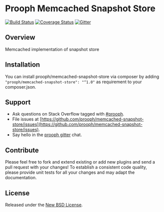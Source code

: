 # Prooph Memcached Snapshot Store

[![Build Status](https://travis-ci.org/prooph/memcached-snapshot-store.svg?branch=master)](https://travis-ci.org/prooph/memcached-snapshot-store)
[![Coverage Status](https://coveralls.io/repos/prooph/memcached-snapshot-store/badge.svg?branch=master&service=github)](https://coveralls.io/github/prooph/memcached-snapshot-store?branch=master)
[![Gitter](https://badges.gitter.im/Join%20Chat.svg)](https://gitter.im/prooph/improoph)

## Overview

Memcached implementation of snapshot store

## Installation

You can install prooph/memcached-snapshot-store via composer by adding `"prooph/memcached-snapshot-store": "^1.0"` as requirement to your composer.json.

## Support

- Ask questions on Stack Overflow tagged with [#prooph](https://stackoverflow.com/questions/tagged/prooph).
- File issues at [https://github.com/prooph/memcached-snapshot-store/issues](https://github.com/prooph/memcached-snapshot-store/issues).
- Say hello in the [prooph gitter](https://gitter.im/prooph/improoph) chat.

## Contribute

Please feel free to fork and extend existing or add new plugins and send a pull request with your changes!
To establish a consistent code quality, please provide unit tests for all your changes and may adapt the documentation.

## License

Released under the [New BSD License](LICENSE).
